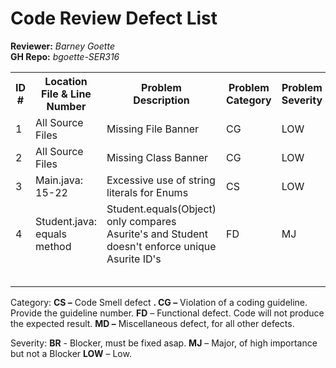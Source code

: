 # Code Review Defect List

**Reviewer:** _Barney Goette_<br>
**GH Repo:** _bgoette-SER316_

<table style="width:100%">
  <tr>
    <th>ID #</th>
    <th>Location<br>File & Line Number</th>
    <th>Problem<br>Description</th>
    <th>Problem<br>Category</th>
    <th>Problem<br>Severity</th>
  </tr>
  <tr>
    <td>1</td>
    <td>All Source Files</td>
    <td>Missing File Banner</td>
    <td>CG</td>
    <td>LOW</td>
  </tr>
  <tr>
    <td>2</td>
    <td>All Source Files</td>
    <td>Missing Class Banner</td>
    <td>CG</td>
    <td>LOW</td>
  </tr>
  <tr>
    <td>3</td>
    <td>Main.java: 15-22</td>
    <td>Excessive use of string literals for Enums</td>
    <td>CS</td>
    <td>LOW</td>
  </tr>
  <tr>
    <td>4</td>
    <td>Student.java: equals method</td>
    <td>Student.equals(Object) only compares Asurite's and Student doesn't enforce unique Asurite ID's</td>
    <td>FD</td>
    <td>MJ</td>
  </tr>
  <tr>
    <td></td>
    <td></td>
    <td></td>
    <td></td>
    <td></td>
  </tr>
  <tr>
    <td></td>
    <td></td>
    <td></td>
    <td></td>
    <td></td>
  </tr>
  <tr>
    <td></td>
    <td></td>
    <td></td>
    <td></td>
    <td></td>
  </tr>
  <tr>
    <td></td>
    <td></td>
    <td></td>
    <td></td>
    <td></td>
  </tr>
  <tr>
    <td></td>
    <td></td>
    <td></td>
    <td></td>
    <td></td>
  </tr>
</table>

Category: **CS –** Code Smell defect **. CG –** Violation of a coding guideline. Provide the guideline number. **FD** – Functional defect. Code will not produce the expected result. **MD –** Miscellaneous defect, for all other defects.

Severity: **BR** - Blocker, must be fixed asap. **MJ** – Major, of high importance but not a Blocker **LOW** – Low.
